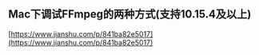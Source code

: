 ## Mac下调试FFmpeg的两种方式(支持10.15.4及以上)

[https://www.jianshu.com/p/841ba82e5017](https://www.jianshu.com/p/841ba82e5017)